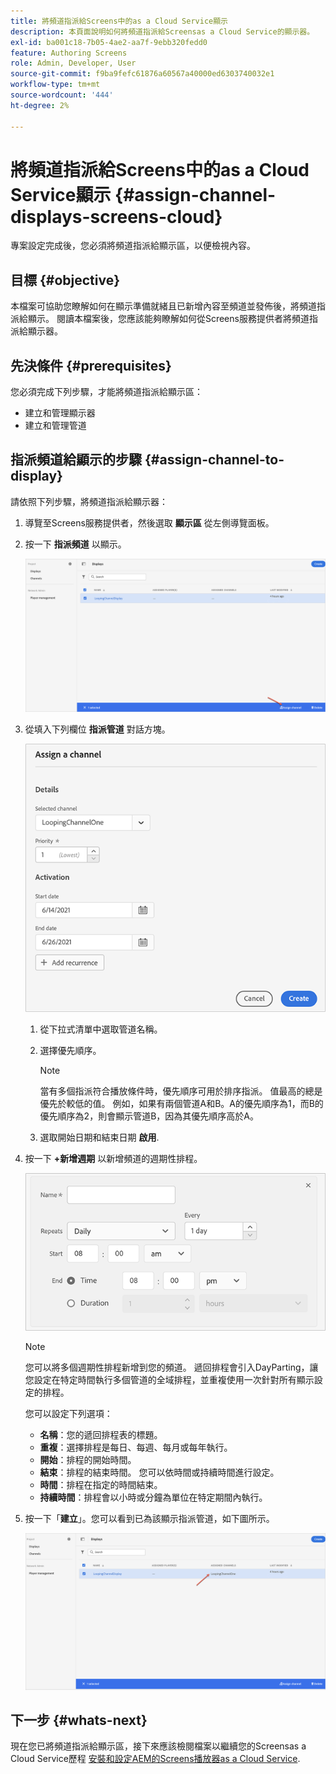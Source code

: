 ```yaml
---
title: 將頻道指派給Screens中的as a Cloud Service顯示
description: 本頁面說明如何將頻道指派給Screensas a Cloud Service的顯示器。
exl-id: ba001c18-7b05-4ae2-aa7f-9ebb320fedd0
feature: Authoring Screens
role: Admin, Developer, User
source-git-commit: f9ba9fefc61876a60567a40000ed6303740032e1
workflow-type: tm+mt
source-wordcount: '444'
ht-degree: 2%

---
```


# 將頻道指派給Screens中的as a Cloud Service顯示 {#assign-channel-displays-screens-cloud}

專案設定完成後，您必須將頻道指派給顯示區，以便檢視內容。

## 目標 {#objective}

本檔案可協助您瞭解如何在顯示準備就緒且已新增內容至頻道並發佈後，將頻道指派給顯示。 閱讀本檔案後，您應該能夠瞭解如何從Screens服務提供者將頻道指派給顯示器。

## 先決條件 {#prerequisites}

您必須完成下列步驟，才能將頻道指派給顯示區：

* 建立和管理顯示器
* 建立和管理管道

## 指派頻道給顯示的步驟 {#assign-channel-to-display}

請依照下列步驟，將頻道指派給顯示器：

1. 導覽至Screens服務提供者，然後選取 **顯示區** 從左側導覽面板。

1. 按一下 **指派頻道** 以顯示。

   ![影像](/help/screens-cloud/assets/display/assignchannel-1.png)

1. 從填入下列欄位 **指派管道** 對話方塊。

   ![影像](/help/screens-cloud/assets/display/assignchannel-2.png)

   1. 從下拉式清單中選取管道名稱。
   1. 選擇優先順序。

      >[!NOTE]
      >當有多個指派符合播放條件時，優先順序可用於排序指派。 值最高的總是優先於較低的值。 例如，如果有兩個管道A和B。A的優先順序為1，而B的優先順序為2，則會顯示管道B，因為其優先順序高於A。

   1. 選取開始日期和結束日期 **啟用**.

1. 按一下 **+新增週期** 以新增頻道的週期性排程。

   ![影像](/help/screens-cloud/assets/create-content/recurrence-1.png)

   >[!NOTE]
   >您可以將多個週期性排程新增到您的頻道。 遞回排程會引入DayParting，讓您設定在特定時間執行多個管道的全域排程，並重複使用一次針對所有顯示設定的排程。

   您可以設定下列選項：

   * **名稱**：您的遞回排程表的標題。
   * **重複**：選擇排程是每日、每週、每月或每年執行。
   * **開始**：排程的開始時間。
   * **結束**：排程的結束時間。 您可以依時間或持續時間進行設定。
   * **時間**：排程在指定的時間結束。
   * **持續時間**：排程會以小時或分鐘為單位在特定期間內執行。

1. 按一下「**建立**」。您可以看到已為該顯示指派管道，如下圖所示。

   ![影像](/help/screens-cloud/assets/display/assignchannel-3.png)


## 下一步 {#whats-next}

現在您已將頻道指派給顯示區，接下來應該檢閱檔案以繼續您的Screensas a Cloud Service歷程 [安裝和設定AEM的Screens播放器as a Cloud Service](/help/screens-cloud/managing-players-registration/installing-screens-cloud-player.md).

